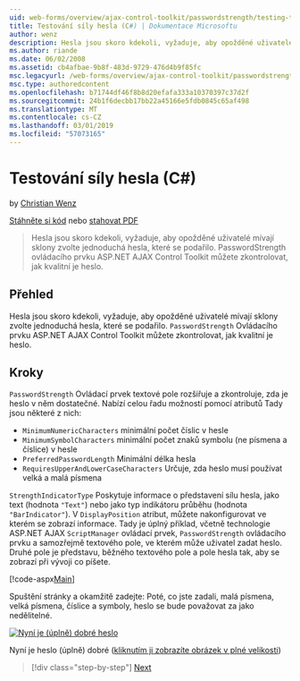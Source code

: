 ```yaml
---
uid: web-forms/overview/ajax-control-toolkit/passwordstrength/testing-the-strength-of-a-password-cs
title: Testování síly hesla (C#) | Dokumentace Microsoftu
author: wenz
description: Hesla jsou skoro kdekoli, vyžaduje, aby opožděné uživatelé mívají sklony zvolte jednoduchá hesla, které se podařilo. PasswordStrength ovládacího prvku ASP. N...
ms.author: riande
ms.date: 06/02/2008
ms.assetid: cb4afbae-9b8f-483d-9729-476d4b9f85fc
msc.legacyurl: /web-forms/overview/ajax-control-toolkit/passwordstrength/testing-the-strength-of-a-password-cs
msc.type: authoredcontent
ms.openlocfilehash: b71744df46f8b8d20efafa333a10370397c37d2f
ms.sourcegitcommit: 24b1f6decbb17bb22a45166e5fdb0845c65af498
ms.translationtype: MT
ms.contentlocale: cs-CZ
ms.lasthandoff: 03/01/2019
ms.locfileid: "57073165"
---
```

<a name="testing-the-strength-of-a-password-c"></a>Testování síly hesla (C#)
====================
by [Christian Wenz](https://github.com/wenz)

[Stáhněte si kód](http://download.microsoft.com/download/9/3/f/93f8daea-bebd-4821-833b-95205389c7d0/PasswordStrength0.cs.zip) nebo [stahovat PDF](http://download.microsoft.com/download/2/d/c/2dc10e34-6983-41d4-9c08-f78f5387d32b/passwordstrength0CS.pdf)

> Hesla jsou skoro kdekoli, vyžaduje, aby opožděné uživatelé mívají sklony zvolte jednoduchá hesla, které se podařilo. PasswordStrength ovládacího prvku ASP.NET AJAX Control Toolkit můžete zkontrolovat, jak kvalitní je heslo.


## <a name="overview"></a>Přehled

Hesla jsou skoro kdekoli, vyžaduje, aby opožděné uživatelé mívají sklony zvolte jednoduchá hesla, které se podařilo. `PasswordStrength` Ovládacího prvku ASP.NET AJAX Control Toolkit můžete zkontrolovat, jak kvalitní je heslo.

## <a name="steps"></a>Kroky

`PasswordStrength` Ovládací prvek textové pole rozšiřuje a zkontroluje, zda je heslo v něm dostatečné. Nabízí celou řadu možností pomocí atributů Tady jsou některé z nich:

- `MinimumNumericCharacters` minimální počet číslic v hesle
- `MinimumSymbolCharacters` minimální počet znaků symbolu (ne písmena a číslice) v hesle
- `PreferredPasswordLength` Minimální délka hesla
- `RequiresUpperAndLowerCaseCharacters` Určuje, zda heslo musí používat velká a malá písmena

`StrengthIndicatorType` Poskytuje informace o představení sílu hesla, jako text (hodnota `"Text"`) nebo jako typ indikátoru průběhu (hodnota `"BarIndicator"`). V `DisplayPosition` atribut, můžete nakonfigurovat ve kterém se zobrazí informace. Tady je úplný příklad, včetně technologie ASP.NET AJAX `ScriptManager` ovládací prvek, `PasswordStrength` ovládacího prvku a samozřejmě textového pole, ve kterém může uživatel zadat heslo. Druhé pole je představu, běžného textového pole a pole hesla tak, aby se zobrazí při vývoji co píšete.

[!code-aspx[Main](testing-the-strength-of-a-password-cs/samples/sample1.aspx)]

Spuštění stránky a okamžitě zadejte: Poté, co jste zadali, malá písmena, velká písmena, číslice a symboly, heslo se bude považovat za jako nedělitelné.


[![Nyní je (úplně) dobré heslo](testing-the-strength-of-a-password-cs/_static/image2.png)](testing-the-strength-of-a-password-cs/_static/image1.png)

Nyní je heslo (úplně) dobré ([kliknutím ji zobrazíte obrázek v plné velikosti](testing-the-strength-of-a-password-cs/_static/image3.png))

> [!div class="step-by-step"]
> [Next](testing-the-strength-of-a-password-vb.md)
